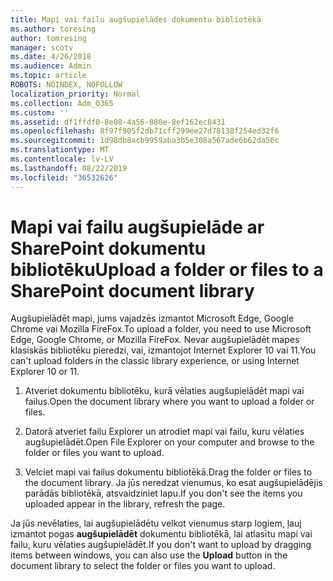 ```yaml
---
title: Mapi vai failu augšupielādes dokumentu bibliotēkā
ms.author: toresing
author: tomresing
manager: scotv
ms.date: 4/26/2018
ms.audience: Admin
ms.topic: article
ROBOTS: NOINDEX, NOFOLLOW
localization_priority: Normal
ms.collection: Adm_O365
ms.custom: ''
ms.assetid: df1ffdf0-8e08-4a56-880e-8ef162ec8431
ms.openlocfilehash: 8f97f905f2db71cff299ee27d78138f254ed32f6
ms.sourcegitcommit: 1d98db8acb9959aba3b5e308a567ade6b62da56c
ms.translationtype: MT
ms.contentlocale: lv-LV
ms.lasthandoff: 08/22/2019
ms.locfileid: "36532626"
---
```

# <a name="upload-a-folder-or-files-to-a-sharepoint-document-library"></a><span data-ttu-id="90d4d-102">Mapi vai failu augšupielāde ar SharePoint dokumentu bibliotēku</span><span class="sxs-lookup"><span data-stu-id="90d4d-102">Upload a folder or files to a SharePoint document library</span></span>

<span data-ttu-id="90d4d-103">Augšupielādēt mapi, jums vajadzēs izmantot Microsoft Edge, Google Chrome vai Mozilla FireFox.</span><span class="sxs-lookup"><span data-stu-id="90d4d-103">To upload a folder, you need to use Microsoft Edge, Google Chrome, or Mozilla FireFox.</span></span> <span data-ttu-id="90d4d-104">Nevar augšupielādēt mapes klasiskās bibliotēku pieredzi, vai, izmantojot Internet Explorer 10 vai 11.</span><span class="sxs-lookup"><span data-stu-id="90d4d-104">You can't upload folders in the classic library experience, or using Internet Explorer 10 or 11.</span></span>
  
1. <span data-ttu-id="90d4d-105">Atveriet dokumentu bibliotēku, kurā vēlaties augšupielādēt mapi vai failus.</span><span class="sxs-lookup"><span data-stu-id="90d4d-105">Open the document library where you want to upload a folder or files.</span></span>
    
2. <span data-ttu-id="90d4d-106">Datorā atveriet failu Explorer un atrodiet mapi vai failu, kuru vēlaties augšupielādēt.</span><span class="sxs-lookup"><span data-stu-id="90d4d-106">Open File Explorer on your computer and browse to the folder or files you want to upload.</span></span>
    
3. <span data-ttu-id="90d4d-107">Velciet mapi vai failus dokumentu bibliotēkā.</span><span class="sxs-lookup"><span data-stu-id="90d4d-107">Drag the folder or files to the document library.</span></span> <span data-ttu-id="90d4d-108">Ja jūs neredzat vienumus, ko esat augšupielādējis parādās bibliotēkā, atsvaidziniet lapu.</span><span class="sxs-lookup"><span data-stu-id="90d4d-108">If you don't see the items you uploaded appear in the library, refresh the page.</span></span> 
    
<span data-ttu-id="90d4d-109">Ja jūs nevēlaties, lai augšupielādētu velkot vienumus starp logiem, ļauj izmantot pogas **augšupielādēt** dokumentu bibliotēkā, lai atlasītu mapi vai failu, kuru vēlaties augšupielādēt.</span><span class="sxs-lookup"><span data-stu-id="90d4d-109">If you don't want to upload by dragging items between windows, you can also use the **Upload** button in the document library to select the folder or files you want to upload.</span></span> 
  

